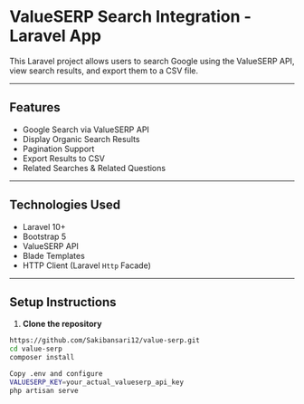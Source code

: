 # ValueSERP Search Integration - Laravel App

This Laravel project allows users to search Google using the ValueSERP API, view search results, and export them to a CSV file.

---

## Features

-  Google Search via ValueSERP API
-  Display Organic Search Results
-  Pagination Support
-  Export Results to CSV
-  Related Searches & Related Questions


---

##  Technologies Used

- Laravel 10+
- Bootstrap 5
- ValueSERP API
- Blade Templates
- HTTP Client (Laravel `Http` Facade)

---

##  Setup Instructions
1. **Clone the repository**
```bash
https://github.com/Sakibansari12/value-serp.git
cd value-serp
composer install

Copy .env and configure
VALUESERP_KEY=your_actual_valueserp_api_key
php artisan serve
